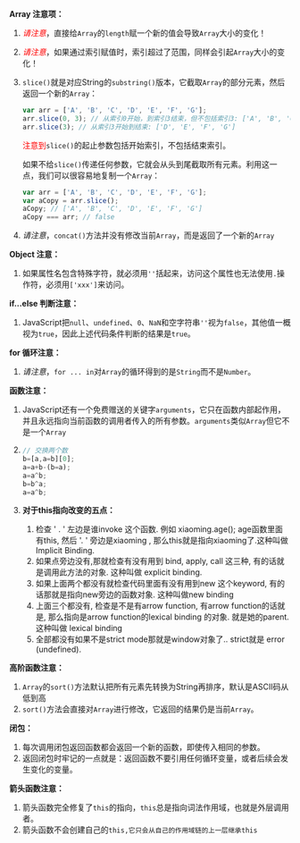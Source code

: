 **Array 注意项：**

1. <span style='color:red'>*请注意*</span>，直接给`Array`的`length`赋一个新的值会导致`Array`大小的变化！

2. <span style='color:red'>*请注意*</span>，如果通过索引赋值时，索引超过了范围，同样会引起`Array`大小的变化！

3. `slice()`就是对应String的`substring()`版本，它截取`Array`的部分元素，然后返回一个新的`Array`：

   ```javascript
   var arr = ['A', 'B', 'C', 'D', 'E', 'F', 'G'];
   arr.slice(0, 3); // 从索引0开始，到索引3结束，但不包括索引3: ['A', 'B', 'C']
   arr.slice(3); // 从索引3开始到结束: ['D', 'E', 'F', 'G']
   ```

   <span style='color:red'>注意到</span>`slice()`的起止参数包括开始索引，不包括结束索引。

   如果不给`slice()`传递任何参数，它就会从头到尾截取所有元素。利用这一点，我们可以很容易地复制一个`Array`：

   ```javascript
   var arr = ['A', 'B', 'C', 'D', 'E', 'F', 'G'];
   var aCopy = arr.slice();
   aCopy; // ['A', 'B', 'C', 'D', 'E', 'F', 'G']
   aCopy === arr; // false
   ```

4. *请注意*，`concat()`方法并没有修改当前`Array`，而是返回了一个新的`Array`

**Object 注意：**

1. 如果属性名包含特殊字符，就必须用`''`括起来，访问这个属性也无法使用`.`操作符，必须用`['xxx']`来访问。

**if...else 判断注意：**

1. JavaScript把`null`、`undefined`、`0`、`NaN`和空字符串`''`视为`false`，其他值一概视为`true`，因此上述代码条件判断的结果是`true`。

**for 循环注意：**

1. *请注意*，`for ... in`对`Array`的循环得到的是`String`而不是`Number`。

**函数注意：**

1. JavaScript还有一个免费赠送的关键字`arguments`，它只在函数内部起作用，并且永远指向当前函数的调用者传入的所有参数。`arguments`类似`Array`但它不是一个`Array`

2. ```javascript
   // 交换两个数
   b=[a,a=b][0];
   a=a+b-(b=a);
   a=a^b;
   b=b^a;
   a=a^b;
   ```

3. **对于this指向改变的五点：**
   1. 检查 ' . ' 左边是谁invoke 这个函数. 例如 xiaoming.age(); age函数里面有this, 然后 '. ' 旁边是xiaoming , 那么this就是指向xiaoming了.这种叫做 Implicit Binding.
   2. 如果点旁边没有,那就检查有没有用到 bind, apply, call 这三种, 有的话就是调用此方法的对象. 这种叫做 explicit binding.
   3. 如果上面两个都没有就检查代码里面有没有用到new 这个keyword, 有的话那就是指向new旁边的函数对象. 这种叫做new binding
   4. 上面三个都没有, 检查是不是有arrow function, 有arrow function的话就是, 那么指向是arrow function的lexical binding 的对象. 就是她的parent. 这种叫做 lexical binding
   5. 全部都没有如果不是strict mode那就是window对象了.. strict就是 error (undefined).

**高阶函数注意：**

1. `Array`的`sort()`方法默认把所有元素先转换为String再排序，默认是ASCII码从低到高
2. `sort()`方法会直接对`Array`进行修改，它返回的结果仍是当前`Array`。

**闭包：**

1. 每次调用闭包返回函数都会返回一个新的函数，即使传入相同的参数。
2. 返回闭包时牢记的一点就是：返回函数不要引用任何循环变量，或者后续会发生变化的变量。

**箭头函数注意：**

1. 箭头函数完全修复了`this`的指向，`this`总是指向词法作用域，也就是外层调用者。
2. 箭头函数不会创建自己的`this,它只会从自己的作用域链的上一层继承this`
